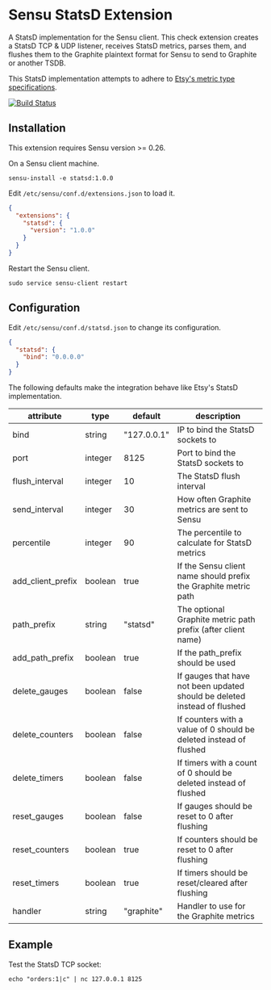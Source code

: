 # Sensu StatsD Extension

A StatsD implementation for the Sensu client. This check extension
creates a StatsD TCP & UDP listener, receives StatsD metrics, parses
them, and flushes them to the Graphite plaintext format for Sensu to
send to Graphite or another TSDB.

This StatsD implementation attempts to adhere to [Etsy's metric type
specifications](https://github.com/etsy/statsd/blob/master/docs/metric_types.md).

[![Build Status](https://travis-ci.org/sensu-extensions/sensu-extensions-statsd.svg?branch=master)](https://travis-ci.org/sensu/sensu-extensions-statsd)

## Installation

This extension requires Sensu version >= 0.26.

On a Sensu client machine.

```
sensu-install -e statsd:1.0.0
```

Edit `/etc/sensu/conf.d/extensions.json` to load it.

``` json
{
  "extensions": {
    "statsd": {
      "version": "1.0.0"
    }
  }
}
```

Restart the Sensu client.

``` shell
sudo service sensu-client restart
```

## Configuration

Edit `/etc/sensu/conf.d/statsd.json` to change its configuration.

``` json
{
  "statsd": {
    "bind": "0.0.0.0"
  }
}
```

The following defaults make the integration behave like Etsy's StatsD
implementation.

|attribute|type|default|description|
|----|----|----|---|
|bind|string|"127.0.0.1"|IP to bind the StatsD sockets to|
|port|integer|8125|Port to bind the StatsD sockets to|
|flush_interval|integer|10|The StatsD flush interval|
|send_interval|integer|30|How often Graphite metrics are sent to Sensu|
|percentile|integer|90|The percentile to calculate for StatsD metrics|
|add_client_prefix|boolean|true|If the Sensu client name should prefix the Graphite metric path|
|path_prefix|string|"statsd"|The optional Graphite metric path prefix (after client name)|
|add_path_prefix|boolean|true|If the path_prefix should be used|
|delete_gauges|boolean|false|If gauges that have not been updated should be deleted instead of flushed|
|delete_counters|boolean|false|If counters with a value of 0 should be deleted instead of flushed|
|delete_timers|boolean|false|If timers with a count of 0 should be deleted instead of flushed|
|reset_gauges|boolean|false|If gauges should be reset to 0 after flushing|
|reset_counters|boolean|true|If counters should be reset to 0 after flushing|
|reset_timers|boolean|true|If timers should be reset/cleared after flushing|
|handler|string|"graphite"|Handler to use for the Graphite metrics|

## Example

Test the StatsD TCP socket:

``` shell
echo "orders:1|c" | nc 127.0.0.1 8125
```
